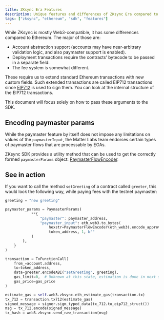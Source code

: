 ```yaml
---
title: ZKsync Era Features
description: Unique features and differences of ZKsync Era compared to Ethereum.
tags: ["zksync", "ethereum", "sdk", "features"]
---
```


While ZKsync is mostly Web3-compatible, it has some differences compared to Ethereum. The major of those are:

- Account abstraction support (accounts may have near-arbitrary validation logic, and also
  paymaster support is enabled).
- Deployment transactions require the contracts' bytecode to be passed in a separate field.
- The fee system is somewhat different.

These require us to extend standard Ethereum transactions with new custom fields. Such extended transactions
are called EIP712 transactions since [EIP712](https://eips.ethereum.org/EIPS/eip-712) is used to sign them.
You can look at the internal structure of the EIP712 transactions.

This document will focus solely on how to pass these arguments to the SDK.

## Encoding paymaster params

While the paymaster feature by itself does not impose any limitations on values of the `paymasterInput`,
the Matter Labs team endorses certain types of paymaster flows that are processable by EOAs.

ZKsync SDK provides a utility method that can be used to get the correctly formed `paymasterParams` object:
[PaymasterFlowEncoder](/sdk/python/paymaster-utils#paymasterflowencoder).

## See in action

If you want to call the method `setGreeting` of a contract called `greeter`, this would look the following way,
while paying fees with the testnet paymaster:

```python
greeting = "new greeting"

paymaster_params = PaymasterParams(
            **{
                "paymaster": paymaster_address,
                "paymaster_input": eth_web3.to_bytes(
                    hexstr=PaymasterFlowEncoder(eth_web3).encode_approval_based(
                    token_address, 1, b""
            )
        ),
    }
)

transaction = TxFunctionCall(
    from_=account.address,
    to=token_address,
    data=greeter.encodeABI("setGreeting", greeting),
    gas_limit=0,  # Unknown at this state, estimation is done in next step
    gas_price=gas_price
)

estimate_gas = self.web3.zksync.eth_estimate_gas(transaction.tx)
tx_712 = transaction.tx712(estimate_gas)
signed_message = signer.sign_typed_data(tx_712.to_eip712_struct())
msg = tx_712.encode(signed_message)
tx_hash = web3.zksync.send_raw_transaction(msg)
```
